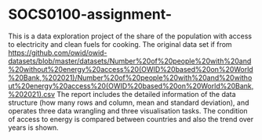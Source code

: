 # SOCS0100-assignment-
This is a data exploration project of the share of the population with access to electricity and clean fuels for cooking. The original data set if from https://github.com/owid/owid-datasets/blob/master/datasets/Number%20of%20people%20with%20and%20without%20energy%20access%20(OWID%20based%20on%20World%20Bank,%202021)/Number%20of%20people%20with%20and%20without%20energy%20access%20(OWID%20based%20on%20World%20Bank,%202021).csv
The report includes the detailed information of the data structure (how many rows and column, mean and standard deviation), and operates three data wrangling and three visualisation tasks. The condition of access to energy is compared between countries and also the trend over years is shown. 
